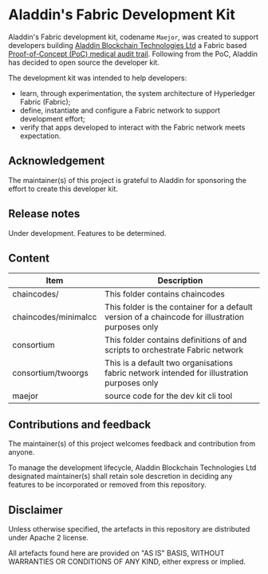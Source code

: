 # Aladdin's Fabric Development Kit

Aladdin's Fabric development kit, codename `Maejor`, was created to support developers building [Aladdin Blockchain Technologies Ltd](https://aladdinid.com/) a Fabric based [Proof-of-Concept (PoC) medical audit trail](https://www.youtube.com/watch?v=vJmhwymh-eU). Following from the PoC, Aladdin has decided to open source the developer kit.

The development kit was intended to help developers:

* learn, through experimentation, the system architecture of Hyperledger Fabric (Fabric);
* define, instantiate and configure a Fabric network to support development effort;
* verify that apps developed to interact with the Fabric network meets expectation.

## Acknowledgement

The maintainer(s) of this project is grateful to Aladdin for sponsoring the effort to create this developer kit.

## Release notes

Under development. Features to be determined.

## Content

| Item | Description |
| --- | --- |
| chaincodes/ | This folder contains chaincodes |
| chaincodes/minimalcc | This folder is the container for a default version of a chaincode for illustration purposes only |
| consortium | This folder contains definitions of and scripts to orchestrate Fabric network |
| consortium/twoorgs | This is a default two organisations fabric network intended for illustration purposes only |
| maejor | source code for the dev kit cli tool |

## Contributions and feedback

The maintainer(s) of this project welcomes feedback and contribution from anyone.

To manage the development lifecycle, Aladdin Blockchain Technologies Ltd designated maintainer(s) shall retain sole descretion in deciding any features to be incorporated or removed from this repository.

## Disclaimer

Unless otherwise specified, the artefacts in this repository are distributed under Apache 2 license.

All artefacts found here are provided on "AS IS" BASIS, WITHOUT WARRANTIES OR CONDITIONS OF ANY KIND, either express or implied.